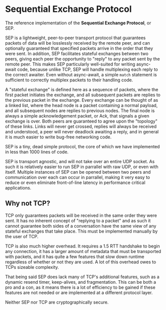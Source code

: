 # Sequential Exchange Protocol

The reference implementation of the **Sequential Exchange Protocol**, or SEP.

SEP is a lightweight, peer-to-peer transport protocol that guarantees packets of data will be losslessly received by the remote peer, and can optionally guaranteed that specified packets arrive in the order that they were sent. In addition, SEP facilitates stateful exchanges between two peers, giving each peer the opportunity to "reply" to any packet sent by the remote peer. This makes SEP particularly well-suited for writing async-await code, because unlike TCP, SEP will handle multiplexing each reply to the correct awaiter. Even without async-await, a simple `match` statement is sufficient to correctly multiplex packets to their handling code.

A "stateful exchange" is defined here as a sequence of packets, where the first packet
initiates the exchange, and all subsequent packets are replies to the previous packet in the
exchange. Every exchange can be thought of as a linked list, where the head node is a packet containing a normal payload, and all subsequent nodes are replies to previous nodes. The final node is always a simple acknowledgement packet, or Ack, that signals a given exchange is over. Both peers are guaranteed to agree upon the "topology" of these links. Links will never get crossed, replies will always be received and understood, a peer will never deadlock awaiting a reply, and in general it is much easier to write bug-free networking code.

SEP is a tiny, dead simple protocol, the core of which we have implemented in less than 1000 lines of code.

SEP is transport agnostic, and will not take over an entire UDP socket. As such it is relatively easier to run SEP in parrallel with raw UDP, or even with itself. Multiple instances of SEP can be opened between two peers and communication over each can occur in parrallel, making it very easy to reduce or even eliminate front-of-line latency in performance critical applications.

## Why not TCP?

TCP only guarantees packets will be received in the same order they were sent.
It has no inherent concept of "replying to a packet" and as such it cannot guarantee both sides
of a conversation have the same view of any stateful exchanges that take place. This must be implemented manually by the user of TCP.

TCP is also much higher overhead. It requires a 1.5 RTT handshake to begin any connection,
it has a larger amount of metadata that must be transported with packets, and it has quite a few
features that slow down runtime regardless of whether or not they are used.
A lot of this overhead owes to TCPs sizeable complexity.

That being said SEP does lack many of TCP's additional features, such as a dynamic resend timer,
keep-alives, and fragmentation. This can be both a pro and a con, as it means there is a
lot of efficiency to be gained if these features are not needed or are implemented at a
different protocol layer.

Neither SEP nor TCP are cryptographically secure.
